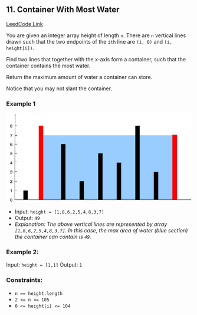 ## 11. Container With Most Water

[LeedCode Link](https://leetcode.com/problems/container-with-most-water/)

You are given an integer array height of length `n`. There are `n` vertical lines drawn such that the two endpoints of the `ith` line are `(i, 0)` and `(i, height[i])`.

Find two lines that together with the x-axis form a container, such that the container contains the most water.

Return the maximum amount of water a container can store.

Notice that you may not slant the container.

### Example 1
![eg1](0011-Container-With-Most-Water.jpg)
-   Input: `height = [1,8,6,2,5,4,8,3,7]`
-   Output: `49`
-   _Explanation: The above vertical lines are represented by array `[1,8,6,2,5,4,8,3,7]`. In this case, the max area of water (blue section) the container can contain is `49`._

### Example 2:
Input: `height = [1,1]`
Output: `1`

### Constraints:
-   `n == height.length`
-   `2 <= n <= 105`
-   `0 <= height[i] <= 104`

